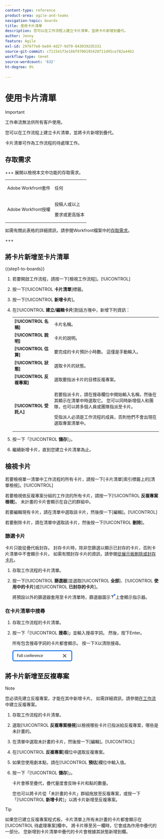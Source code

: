 ```yaml
---
content-type: reference
product-area: agile-and-teams
navigation-topic: boards
title: 使用卡片清單
description: 您可以在工作流程上建立卡片清單，並將卡片新增到疊代。
author: Jenny
feature: Agile
exl-id: 2976f7e8-be84-4d27-9d70-8430392d5331
source-git-commit: c711541f3e166f9700195420711d95ce782a44b2
workflow-type: tm+mt
source-wordcount: '632'
ht-degree: 0%

---
```


# 使用卡片清單

>[!IMPORTANT]
>
>工作串流無法供所有客戶使用。

您可以在工作流程上建立卡片清單，並將卡片新增到疊代。

卡片清單可作為工作流程的待處理工作。

## 存取需求

+++ 展開以檢視本文中功能的存取需求。

<table style="table-layout:auto"> 
 <col> 
 <col> 
 <tbody> 
  <tr> 
   <td role="rowheader">Adobe Workfront套件</td> 
   <td> <p>任何</p> </td> 
  </tr> 
  <tr> 
   <td role="rowheader">Adobe Workfront授權</td> 
   <td> 
   <p>投稿人或以上</p> 
   <p>要求或更高版本</p>
   </td> 
  </tr> 
 </tbody> 
</table>

如需有關此表格的詳細資訊，請參閱Workfront檔案中的[存取需求](/help/quicksilver/administration-and-setup/add-users/access-levels-and-object-permissions/access-level-requirements-in-documentation.md)。

+++

## 將卡片新增至卡片清單

{{step1-to-boards}}

1. 若要開啟工作流程，請按一下[檢視工作流程]。[!UICONTROL **&#x200B;**]
1. 按一下&#x200B;[!UICONTROL **卡片清單**]&#x200B;標籤。
1. 按一下&#x200B;[!UICONTROL **新增卡片**]。
1. 在&#x200B;[!UICONTROL **建立/編輯卡片**]&#x200B;對話方塊中，新增下列資訊：

   <table style="table-layout:auto"> 
    <tbody> 
     <tr> 
      <td><strong>[!UICONTROL 名稱]</strong></td> 
      <td>卡片名稱。</td> 
     </tr> 
     <tr> 
      <td><strong>[!UICONTROL 說明]</strong></td> 
      <td>卡片的說明。</td> 
     </tr>
     <tr> 
      <td><strong>[!UICONTROL 估算]</strong></td> 
      <td>要完成的卡片預計小時數。 這僅是手動輸入。</td> 
     </tr>
     <tr> 
      <td><strong>[!UICONTROL 狀態]</strong></td> 
      <td>選取卡片的狀態。</td> 
     </tr>
     <tr> 
      <td><strong>[!UICONTROL 反複專案]</strong></td> 
      <td>選取要指派卡片的目標反複專案。</td> 
     </tr>
     <tr> 
      <td><strong>[!UICONTROL 受託人]</strong></td> 
      <td><p>若要指派卡片，請在搜尋欄位中開始輸入名稱，然後在其顯示在清單中時選取它。 您可以同時新增個人和團隊，也可以將多個人員或團隊指派至卡片。</p><p>受指派人必須是工作流程的成員，否則他們不會出現在選取專案清單中。</p></td> 
     </tr>
    </tbody> 
   </table>

1. 按一下「[!UICONTROL **儲存**]」。
1. 繼續新增卡片，直到您建立卡片清單為止。

## 檢視卡片

若要檢視單一清單中工作流程的所有卡片，請按一下[卡片清單]索引標籤上的[清單檢視]。[!UICONTROL **&#x200B;**]

若要檢視依反複專案分組的工作流的所有卡片，請按一下&#x200B;[!UICONTROL **反複專案檢視**]。 未計畫的卡片會顯示在自己的群組中。

若要編輯現有卡片，請在清單中選取該卡片，然後按一下[編輯]。[!UICONTROL **&#x200B;**]

若要刪除卡片，請在清單中選取該卡片，然後按一下&#x200B;[!UICONTROL **刪除**]。

### 篩選卡片

卡片只能從疊代板封存。 封存卡片時，除非您篩選以顯示已封存的卡片，否則卡片清單中不會顯示卡片。 如需有關封存卡片的資訊，請參閱[從展示板刪除或封存卡片](/help/quicksilver/agile/get-started-with-boards/delete-board-items.md)。

1. 存取工作流程的卡片清單。
1. 按一下&#x200B;[!UICONTROL **篩選器**]&#x200B;並選取&#x200B;[!UICONTROL **全部**]、[!UICONTROL **使用中的卡片**]&#x200B;或&#x200B;[!UICONTROL **已封存的卡片**]。

   將預設以外的篩選器套用至卡片清單時，篩選器圖示![已套用篩選器](assets/boards-filterapplied-30x30.png)上會顯示指示器。

### 在卡片清單中搜尋

1. 存取工作流程的卡片清單。
1. 按一下「[!UICONTROL **搜尋**]」並輸入搜尋字詞。 然後，按下Enter。

   所有包含搜尋字詞的卡片都會顯示。
按一下X以清除搜尋。

   ![搜尋展示板中的卡片](assets/boards-searchbox.png)

## 將卡片新增至反複專案

>[!NOTE]
>
>您必須先建立反複專案，才能在其中新增卡片。 如需詳細資訊，請參閱[在工作流](/help/quicksilver/agile/use-boards-agile-planning-tools/create-an-iteration-in-workstream.md)中建立反複專案。

1. 存取工作流程的卡片清單。
1. 選取&#x200B;[!UICONTROL **反複專案檢視**]&#x200B;以檢視哪些卡片已指派給反複專案，哪些是未計畫的。
1. 在清單中選取未計畫的卡片，然後按一下[編輯]。[!UICONTROL **&#x200B;**]
1. 在&#x200B;[!UICONTROL **反複專案**]&#x200B;欄位中選取反複專案。
1. 如果您使用劇本點，請在&#x200B;[!UICONTROL **預估**]&#x200B;欄位中輸入值。
1. 按一下「[!UICONTROL **儲存**]」。

   卡片會移至疊代，疊代量度會反映卡片和點的數量。

   您也可以將卡片從「未計畫的卡片」群組拖放至反複專案，或按一下「[!UICONTROL **新增卡片**]」以將卡片新增至反複專案。

>[!TIP]
>
>如果您已建立反複專案程式板，卡片清單上所有未計畫的卡片都會顯示在[!UICONTROL 待處理專案]欄中。 將卡片移至另一欄時，它會成為作用中疊代的一部分。 您新增到卡片清單中疊代的卡片會根據其狀態新增到欄。
